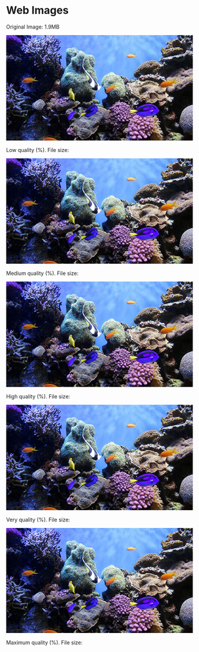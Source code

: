 <!DOCTYPE html>
<html lang="en">
  <head>
    <meta charset="UTF-8" />
    <title>Web Images</title>
  </head>

  <body>
    <h1>Web Images</h1>
    
   <p>Original Image: 1.9MB</p>
  
   <img src="coral-reef-low.jpg" alt="low quality jpg" />
    <p>Low quality (%). File size: </p>

   <img src="coral-reef-med.jpg" alt="medium quality jpg" />
    <p>Medium quality (%). File size: </p>

   <img src="coral-reef-high.jpg" alt="high quality jpg" />
    <p>High quality (%). File size: </p>

   <img src="coral-reef-very-high.jpg" alt="very high quality jpg" />
    <p>Very quality (%). File size: </p>

   <img src="coral-reef-max.jpg" alt="maximum quality jpg" />
    <p>Maximum quality (%). File size: </p>


  </body>
</html>
